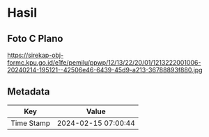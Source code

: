 # Hasil

## Foto C Plano

https://sirekap-obj-formc.kpu.go.id/e1fe/pemilu/ppwp/12/13/22/20/01/1213222001006-20240214-195121--42506e46-6439-45d9-a213-36788893f880.jpg


## Metadata

| Key        | Value               |
| ---------- | ------------------- |
| Time Stamp | 2024-02-15 07:00:44 |



